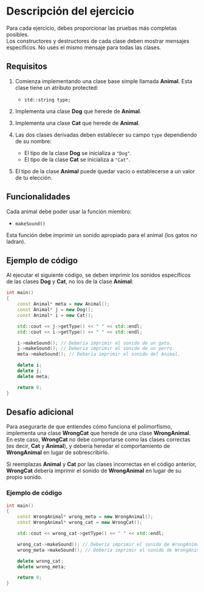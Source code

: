 # Descripción del ejercicio

Para cada ejercicio, debes proporcionar las pruebas más completas posibles.  
Los constructores y destructores de cada clase deben mostrar mensajes específicos. No uses el mismo mensaje para todas las clases.

## Requisitos

1. Comienza implementando una clase base simple llamada **Animal**. Esta clase tiene un atributo protected:
   - `std::string type;`

2. Implementa una clase **Dog** que herede de **Animal**.
   
3. Implementa una clase **Cat** que herede de **Animal**.
   
4. Las dos clases derivadas deben establecer su campo `type` dependiendo de su nombre:
   - El tipo de la clase **Dog** se inicializa a `"Dog"`.
   - El tipo de la clase **Cat** se inicializa a `"Cat"`.
   
5. El tipo de la clase **Animal** puede quedar vacío o establecerse a un valor de tu elección.

## Funcionalidades

Cada animal debe poder usar la función miembro:

- `makeSound()`

Esta función debe imprimir un sonido apropiado para el animal (los gatos no ladran).

## Ejemplo de código

Al ejecutar el siguiente código, se deben imprimir los sonidos específicos de las clases **Dog** y **Cat**, no los de la clase **Animal**:

```cpp
int main()
{
    const Animal* meta = new Animal();
    const Animal* j = new Dog();
    const Animal* i = new Cat();

    std::cout << j->getType() << " " << std::endl;
    std::cout << i->getType() << " " << std::endl;

    i->makeSound(); // Debería imprimir el sonido de un gato.
    j->makeSound(); // Debería imprimir el sonido de un perro.
    meta->makeSound(); // Debería imprimir el sonido del Animal.

    delete i;
    delete j;
    delete meta;

    return 0;
}
```

## Desafío adicional

Para asegurarte de que entiendes cómo funciona el polimorfismo, implementa una clase **WrongCat** que herede de una clase **WrongAnimal**. En este caso, **WrongCat** no debe comportarse como las clases correctas (es decir, **Cat** y **Animal**), y debería heredar el comportamiento de **WrongAnimal** en lugar de sobrescribirlo. 

Si reemplazas **Animal** y **Cat** por las clases incorrectas en el código anterior, **WrongCat** debería imprimir el sonido de **WrongAnimal** en lugar de su propio sonido.

### Ejemplo de código

```cpp
int main()
{
    const WrongAnimal* wrong_meta = new WrongAnimal();
    const WrongAnimal* wrong_cat = new WrongCat();

    std::cout << wrong_cat->getType() << " " << std::endl;

    wrong_cat->makeSound(); // Debería imprimir el sonido de WrongAnimal, no el de un gato.
    wrong_meta->makeSound(); // Debería imprimir el sonido de WrongAnimal.

    delete wrong_cat;
    delete wrong_meta;

    return 0;
}
```
